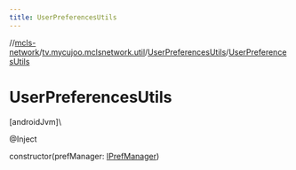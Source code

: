 ```yaml
---
title: UserPreferencesUtils
---
```

//[mcls-network](../../../index.html)/[tv.mycujoo.mclsnetwork.util](../index.html)/[UserPreferencesUtils](index.html)/[UserPreferencesUtils](-user-preferences-utils.html)



# UserPreferencesUtils



[androidJvm]\




@Inject



constructor(prefManager: [IPrefManager](../../tv.mycujoo.mclsnetwork.manager/-i-pref-manager/index.html))




